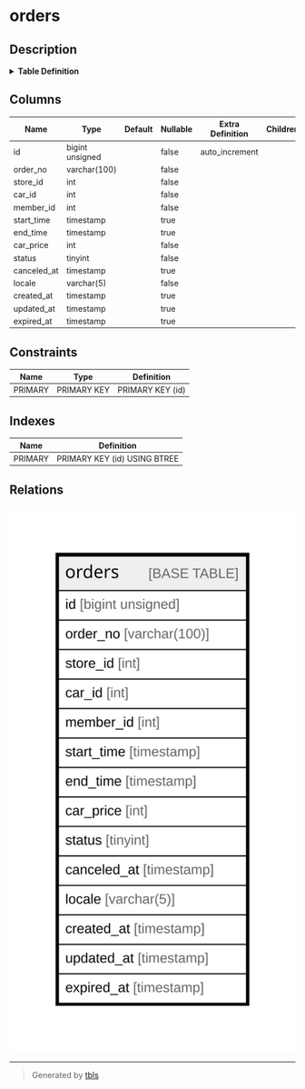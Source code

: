 # orders

## Description

<details>
<summary><strong>Table Definition</strong></summary>

```sql
CREATE TABLE `orders` (
  `id` bigint unsigned NOT NULL AUTO_INCREMENT,
  `order_no` varchar(100) CHARACTER SET utf8mb4 COLLATE utf8mb4_unicode_ci NOT NULL,
  `store_id` int NOT NULL,
  `car_id` int NOT NULL,
  `member_id` int NOT NULL,
  `start_time` timestamp NULL DEFAULT NULL,
  `end_time` timestamp NULL DEFAULT NULL,
  `car_price` int NOT NULL,
  `status` tinyint NOT NULL,
  `canceled_at` timestamp NULL DEFAULT NULL,
  `locale` varchar(5) CHARACTER SET utf8mb4 COLLATE utf8mb4_unicode_ci NOT NULL,
  `created_at` timestamp NULL DEFAULT NULL,
  `updated_at` timestamp NULL DEFAULT NULL,
  `expired_at` timestamp NULL DEFAULT NULL,
  PRIMARY KEY (`id`)
) ENGINE=InnoDB AUTO_INCREMENT=[Redacted by tbls] DEFAULT CHARSET=utf8mb4 COLLATE=utf8mb4_unicode_ci
```

</details>

## Columns

| Name | Type | Default | Nullable | Extra Definition | Children | Parents | Comment |
| ---- | ---- | ------- | -------- | ---------------- | -------- | ------- | ------- |
| id | bigint unsigned |  | false | auto_increment |  |  |  |
| order_no | varchar(100) |  | false |  |  |  |  |
| store_id | int |  | false |  |  |  |  |
| car_id | int |  | false |  |  |  |  |
| member_id | int |  | false |  |  |  |  |
| start_time | timestamp |  | true |  |  |  |  |
| end_time | timestamp |  | true |  |  |  |  |
| car_price | int |  | false |  |  |  |  |
| status | tinyint |  | false |  |  |  |  |
| canceled_at | timestamp |  | true |  |  |  |  |
| locale | varchar(5) |  | false |  |  |  |  |
| created_at | timestamp |  | true |  |  |  |  |
| updated_at | timestamp |  | true |  |  |  |  |
| expired_at | timestamp |  | true |  |  |  |  |

## Constraints

| Name | Type | Definition |
| ---- | ---- | ---------- |
| PRIMARY | PRIMARY KEY | PRIMARY KEY (id) |

## Indexes

| Name | Definition |
| ---- | ---------- |
| PRIMARY | PRIMARY KEY (id) USING BTREE |

## Relations

![er](orders.svg)

---

> Generated by [tbls](https://github.com/k1LoW/tbls)
